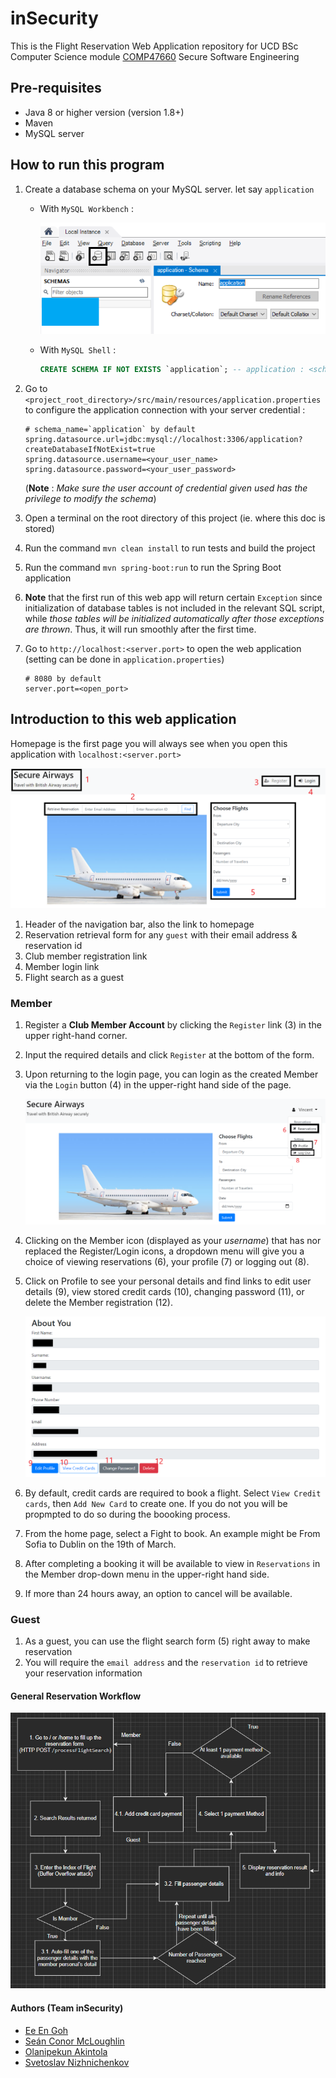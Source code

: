 # inSecurity

This is the Flight Reservation Web Application repository for UCD BSc Computer Science module [COMP47660](https://sisweb.ucd.ie/usis/!W_HU_MENU.P_PUBLISH?p_tag=MODULE&MODULE=COMP47660) Secure Software Engineering

## Pre-requisites

- Java 8 or higher version (version 1.8+)
- Maven
- MySQL server

## How to run this program

1. Create a database schema on your MySQL server. let say `application`

    - With `MySQL Workbench` :

        ![Create a MySQL DB schema with MySQL Workbench](./img/1.1_MySQL_Workbench_create_a_db_schema.png)

    - With `MySQL Shell` :

        ```SQL
        CREATE SCHEMA IF NOT EXISTS `application`; -- application : <schema_name>
        ```

2. Go to `<project_root_directory>/src/main/resources/application.properties` to configure the application connection with your server credential :

    ```properties
    # schema_name=`application` by default
    spring.datasource.url=jdbc:mysql://localhost:3306/application?createDatabaseIfNotExist=true
    spring.datasource.username=<your_user_name>
    spring.datasource.password=<your_user_password>
    ```

    (**Note** : *Make sure the user account of credential given used has the privilege to modify the schema*)

3. Open a terminal on the root directory of this project (ie. where this doc is stored)
4. Run the command `mvn clean install` to run tests and build the project
5. Run the command `mvn spring-boot:run` to run the Spring Boot application
6. **Note** that the first run of this web app will return certain `Exception` since initialization of database tables is not included in the relevant SQL script, while *those tables will be initialized automatically after those exceptions are thrown*. Thus, it will run smoothly after the first time.
7. Go to `http://localhost:<server.port>` to open the web application (setting can be done in `application.properties`)

    ```properties
    # 8080 by default
    server.port=<open_port>
    ```

## Introduction to this web application

Homepage is the first page you will always see when you open this application with `localhost:<server.port>`

![Homepage frontend for guest](img/Guest_1_Homepage.png)

1. Header of the navigation bar, also the link to homepage
2. Reservation retrieval form for any `guest` with their email address & reservation id
3. Club member registration link
4. Member login link
5. Flight search as a guest

### Member

1. Register a **Club Member Account** by clicking the `Register` link (3) in the upper right-hand corner.
2. Input the required details and click `Register` at the bottom of the form.
3. Upon returning to the login page, you can login as the created Member via the `Login` button (4) in the upper-right hand side of the page.

    ![Homepage frontend for member](img/Member_1_Homepage.png)

4. Clicking on the Member icon (displayed as your *username*) that has nor replaced the Register/Login icons, a dropdown menu will give you a choice of viewing reservations (6), your profile (7) or logging out (8).
5. Click on Profile to see your personal details and find links to edit user details (9), view stored credit cards (10), changing password (11), or delete the Member registration (12).

    ![View Member Profile](img/Member_2_Profile.png)

6. By default, credit cards are required to book a flight. Select `View Credit cards`, then `Add New Card` to create one. If you do not you will be propmpted to do so during the boooking process.
7. From the home page, select a Fight to book. An example might be From Sofia to Dublin on the 19th of March.
8. After completing a booking it will be available to view in `Reservations` in the Member drop-down menu in the upper-right hand side.
9. If more than 24 hours away, an option to cancel will be available.

### Guest

1. As a guest, you can use the flight search form (5) right away to make reservation
2. You will require the `email address` and the `reservation id` to retrieve your reservation information

#### General Reservation Workflow

![Reservation workflow of this application](img/Reservation_Workflow.png)

#### Authors (Team inSecurity)

- [Ee En Goh](https://github.com/GohEeEn)
- [Seán Conor McLoughlin](https://github.com/SeanConor)
- [Olanipekun Akintola](https://github.com/olaakintola)
- [Svetoslav Nizhnichenkov](https://github.com/nizhnichenkov)
